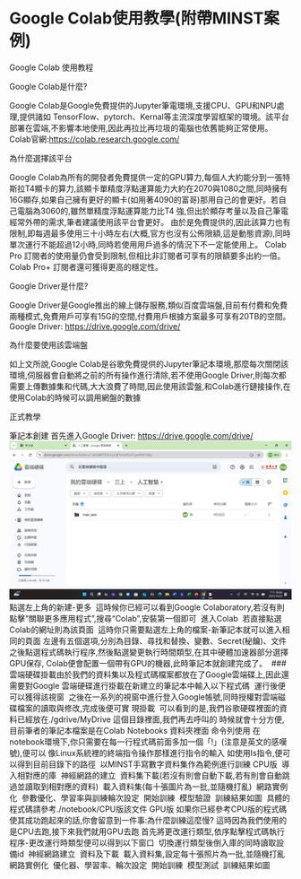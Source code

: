 # Google Colab使用教學(附帶MINST案例)
Google Colab 使用教程<img src="">

Google Colab是什麼?

Google Colab是Google免費提供的Jupyter筆電環境,支援CPU、GPU和NPU處理,提供諸如 TensorFlow、pytorch、Kernal等主流深度學習框架的環境。該平台部署在雲端,不影響本地使用,因此再拉比再垃圾的電腦也依舊能夠正常使用。
Colab官網:https://colab.research.google.com/

為什麼選擇該平台

Google Colab為所有的開發者免費提供一定的GPU算力,每個人大約能分到一張特斯拉T4顯卡的算力,該顯卡單精度浮點運算能力大約在2070與1080之間,同時擁有16G顯存,如果自己擁有更好的顯卡(如用著4090的富哥)那用自己的會更好。若自己電腦為3060的,雖然單精度浮點運算能力比T4 強,但出於顯存考量以及自己筆電經常外帶的需求,筆者建議使用該平台會更好。 由於是免費提供的,因此該算力也有限制,即每週最多使用三十小時左右(大概,官方也沒有公佈限額,這是動態資源),同時單次運行不能超過12小時,同時若使用用戶過多的情況下不一定能使用上。
Colab Pro 訂閱者的使用量仍會受到限制,但相比非訂閱者可享有的限額要多出約一倍。Colab Pro+ 訂閱者還可獲得更高的穩定性。

Google Driver是什麼?

Google Driver是Google推出的線上儲存服務,類似百度雲端盤,目前有付費和免費兩種模式,免費用戶可享有15G的空間,付費用戶根據方案最多可享有20TB的空間。 Google Driver: https://drive.google.com/drive/

為什麼要使用該雲端盤

如上文所說,Google Colab是谷歌免費提供的Jupyter筆記本環境,那麼每次關閉該環境,伺服器會自動將之前的所有操作進行清除,若不使用Google Driver,則每次都需要上傳數據集和代碼,大大浪費了時間,因此使用該雲盤,和Colab進行鏈接操作,在使用Colab的時候可以調用網盤的數據

正式教學

筆記本創建
首先進入Google Driver: https://drive.google.com/drive/
<img src="https://github.com/Qi-sun-12/Ha/blob/111ca766fcd7f0cefeeb290f5d16f7df23474220/01.png">
點選左上角的新建-更多
<img src="">
這時候你已經可以看到Google Colaboratory,若沒有則點擊“關聯更多應用程式”,搜尋“Colab”,安裝第一個即可
<img src="">
進入Colab
<img src="">
若直接點選Colab的網址則為該頁面
<img src="">
這時你只需要點選左上角的檔案-新筆記本就可以進入相同的頁面
左邊有五個選項,分別為目錄、尋找和替換、變數、Secret(秘鑰)、文件
之後點選程式碼執行程序,然後點選變更執行時間類型,在其中硬體加速器部分選擇GPU保存,
Colab便會配置一個帶有GPU的機器,此時筆記本就創建完成了。
<img src="">
###雲端硬碟掛載由於我們的資料集以及程式碼檔案都放在了Google雲端碟上,因此還需要對Google 雲端硬碟進行掛載在新建立的筆記本中輸入以下程式碼
<img src="">
運行後便可以獲得該視窗
<img src="">
之後在一系列的視窗中進行登入Google帳號,同時授權對雲端磁碟檔案的讀取與修改,完成後便可實
現掛載
<img src="">
可以看到的是,我們谷歌硬碟裡面的資料已經放在./gdrive/MyDrive 這個目錄裡面,我們再去呼叫的
時候就會十分方便,目前筆者的筆記本檔案是在Colab Notebooks 資料夾裡面
命令列使用
在notebook環境下,你只需要在每一行程式碼前面多加一個「!」(注意是英文的感嘆號),便可以
像Linux系統裡的終端指令操作那樣進行指令的輸入
如使用Is指令,便可以得到目前目錄下的路徑
<img src="">
以MINST手寫數字資料集作為範例進行訓練
CPU版
<img src="">
導入相對應的庫
<img src="">
神經網路的建立
<img src="">
資料集下載(若沒有則會自動下載,若有則會自動跳過並讀取到相對應的資料)
<img src="">
載入資料集(每十張圖片為一批,並隨機打亂)
<img src="">
網路實例化
<img src="">
參數優化、學習率與訓練輪次設定
<img src="">
開始訓練
<img src="">
模型驗證
<img src="">
訓練結果如圖
<img src="">
具體的程式碼請參考./notebook/CPU版該文件
GPU版
如果你已經參考CPU版的程式碼使其成功跑起來的話,你會留意到一件事:為什麼訓練這麼慢? 這時因為我們使用的是CPU去跑,接下來我們就用GPU去跑
首先將更改運行類型,依序點擊程式碼執行程序-更改運行時類型便可以得到以下窗口
<img src="">
切換運行類型後倒入庫的同時讀取設備id
<img src="">
神經網路建立
<img src="">
資料及下載
<img src="">
載入資料集,設定每十張照片為一批,並隨機打亂
<img src="">
網路實例化
<img src="">
優化器、學習率、輪次設定
<img src="">
開始訓練
<img src="">
模型測試
<img src="">
訓練結果如圖
<img src="">
<img src="">
